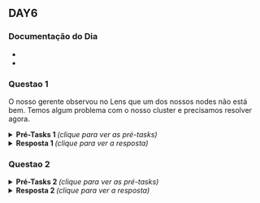 ## DAY6

### Documentação do Dia

- 

- 


### Questao 1
O nosso gerente observou no Lens que um dos nossos nodes não está bem. Temos algum problema com o nosso cluster e precisamos resolver agora.

<details>
 
 <summary><b>  Pré-Tasks 1 </b> <em>(clique para ver as pré-tasks)</em></summary>

- Com o comando abaixo, verificamos alguns CrashLoopBacks.
```
k get pods -A 
```
- Com o comando abaixo, verificamos um Node com status NotReady.
```
k get nodes
``` 
- Entramos nos node Not Ready
```
k describe nodes "nome_node"
```
- Podemos então entrar no Host via SSH e checar o kubelet 
```
systemctl status kubelet
```
![](images/status-kubelet.png)

</details>

<details>

 <summary><b> Resposta 1 </b> <em>(clique para ver a resposta)</em></summary>

</details>

### Questao 2

<details>
 <summary><b>  Pré-Tasks 2 </b> <em>(clique para ver as pré-tasks)</em></summary>


</details>
<details>
 <summary><b> Resposta 2 </b> <em>(clique para ver a resposta)</em></summary>

</details>